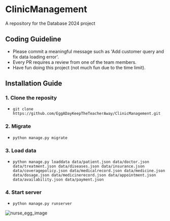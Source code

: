 # ClinicManagement
A repository for the Database 2024 project

## Coding Guideline
- Please commit a meaningful message such as 'Add customer query and fix data loading error'.
- Every PR requires a review from one of the team members.
- Have fun doing this project (not much fun due to the time limit).

## Installation Guide
### 1. Clone the reposity
- `git clone https://github.com/EggADayKeepTheTeacherAway/ClinicManagement.git`
### 2. Migrate
- `python manage.py migrate`
### 3. Load data
- `python manage.py loaddata data/patient.json data/doctor.json data/treatment.json data/diseases.json data/insurance.json data/coveragepolicy.json data/medicalrecord.json data/medicine.json data/dosage.json data/medicinerecord.json data/appointment.json data/availability.json data/payment.json`
### 4. Start server
- `python manage.py runserver`

![nurse_egg_image](https://github.com/user-attachments/assets/7ffcc7ac-a900-40d7-92d7-20c808de07a2)
